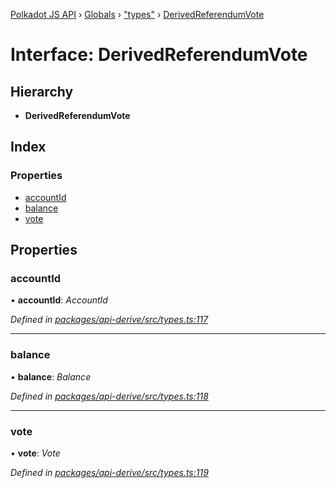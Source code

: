 [Polkadot JS API](../README.md) › [Globals](../globals.md) › ["types"](../modules/_types_.md) › [DerivedReferendumVote](_types_.derivedreferendumvote.md)

# Interface: DerivedReferendumVote

## Hierarchy

* **DerivedReferendumVote**

## Index

### Properties

* [accountId](_types_.derivedreferendumvote.md#accountid)
* [balance](_types_.derivedreferendumvote.md#balance)
* [vote](_types_.derivedreferendumvote.md#vote)

## Properties

###  accountId

• **accountId**: *AccountId*

*Defined in [packages/api-derive/src/types.ts:117](https://github.com/polkadot-js/api/blob/77bf33b4e/packages/api-derive/src/types.ts#L117)*

___

###  balance

• **balance**: *Balance*

*Defined in [packages/api-derive/src/types.ts:118](https://github.com/polkadot-js/api/blob/77bf33b4e/packages/api-derive/src/types.ts#L118)*

___

###  vote

• **vote**: *Vote*

*Defined in [packages/api-derive/src/types.ts:119](https://github.com/polkadot-js/api/blob/77bf33b4e/packages/api-derive/src/types.ts#L119)*
